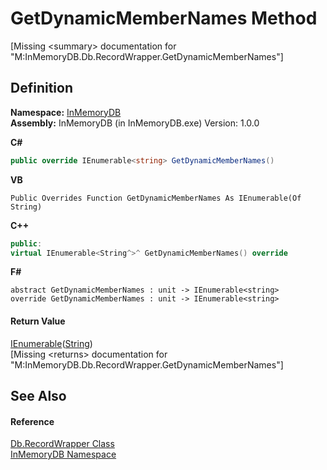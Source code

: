 # GetDynamicMemberNames Method


\[Missing &lt;summary&gt; documentation for "M:InMemoryDB.Db.RecordWrapper.GetDynamicMemberNames"\]



## Definition
**Namespace:** <a href="044e8d7f-0f94-a8b4-bd65-529f6359fdf7">InMemoryDB</a>  
**Assembly:** InMemoryDB (in InMemoryDB.exe) Version: 1.0.0

**C#**
``` C#
public override IEnumerable<string> GetDynamicMemberNames()
```
**VB**
``` VB
Public Overrides Function GetDynamicMemberNames As IEnumerable(Of String)
```
**C++**
``` C++
public:
virtual IEnumerable<String^>^ GetDynamicMemberNames() override
```
**F#**
``` F#
abstract GetDynamicMemberNames : unit -> IEnumerable<string> 
override GetDynamicMemberNames : unit -> IEnumerable<string> 
```



#### Return Value
<a href="https://learn.microsoft.com/dotnet/api/system.collections.generic.ienumerable-1" target="_blank" rel="noopener noreferrer">IEnumerable</a>(<a href="https://learn.microsoft.com/dotnet/api/system.string" target="_blank" rel="noopener noreferrer">String</a>)  
\[Missing &lt;returns&gt; documentation for "M:InMemoryDB.Db.RecordWrapper.GetDynamicMemberNames"\]

## See Also


#### Reference
<a href="15d1f56f-3dc8-30e2-1769-44c8b9a97dea">Db.RecordWrapper Class</a>  
<a href="044e8d7f-0f94-a8b4-bd65-529f6359fdf7">InMemoryDB Namespace</a>  
